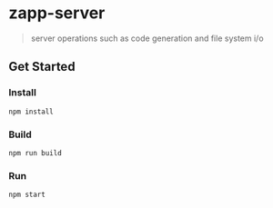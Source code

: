 # zapp-server

> server operations such as code generation and file system i/o

## Get Started

### Install

```
npm install
```

### Build

```
npm run build
```

### Run

```
npm start
```